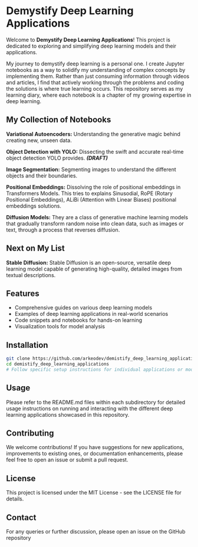 # Demystify Deep Learning Applications

Welcome to **Demystify Deep Learning Applications**! This project is dedicated to exploring and simplifying deep learning models and their applications. 

My journey to demystify deep learning is a personal one. I create Jupyter notebooks as a way to solidify my understanding of complex concepts by implementing them. Rather than just consuming information through videos and articles, I find that actively working through the problems and coding the solutions is where true learning occurs. This repository serves as my learning diary, where each notebook is a chapter of my growing expertise in deep learning.

## My Collection of Notebooks
**Variational Autoencoders:** Understanding the generative magic behind creating new, unseen data.

**Object Detection with YOLO:** Dissecting the swift and accurate real-time object detection YOLO provides. ***(DRAFT)***

**Image Segmentation:** Segmenting images to understand the different objects and their boundaries.

**Positional Embeddings:** Dissolving the role of positional embeddings in Transformers Models. This tries to explains Sinusodial, RoPE (Rotary Positional Embeddings), ALiBi (Attention with Linear Biases) positional embeddings solutions.

**Diffusion Models:** They are a class of generative machine learning models that gradually transform random noise into clean data, such as images or text, through a process that reverses diffusion.

## Next on My List

**Stable Diffusion:** Stable Diffusion is an open-source, versatile deep learning model capable of generating high-quality, detailed images from textual descriptions.

## Features

- Comprehensive guides on various deep learning models
- Examples of deep learning applications in real-world scenarios
- Code snippets and notebooks for hands-on learning
- Visualization tools for model analysis

## Installation

```bash
git clone https://github.com/arkeodev/demistify_deep_learning_applications.git
cd demistify_deep_learning_applications
# Follow specific setup instructions for individual applications or models
```

## Usage
Please refer to the README.md files within each subdirectory for detailed usage instructions on running and interacting with the different deep learning applications showcased in this repository.

## Contributing
We welcome contributions! If you have suggestions for new applications, improvements to existing ones, or documentation enhancements, please feel free to open an issue or submit a pull request.

## License
This project is licensed under the MIT License - see the LICENSE file for details.

## Contact
For any queries or further discussion, please open an issue on the GitHub repository